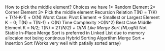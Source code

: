 How to pick the middle element?
Choices we have
1> Random Element
2> Corner Element
3> Pick the middle element
Recursion Relation
T(N) = T(K) + T(N-K-1) + O(N)
Worst Case:
Pivot Element -> Smallest or Largest Element
K = 0; T(N) = T(N-1) + O(N)
Time Complexity >O(N^2)
Best Case Middle Element
K = N/2;
T(N) = 2*T(N/2) + O(N)
Like Merge Sort (N*LogN)
Not Stable
In-Place
Merge Sort is preferred in Linked List due to memory allocaion not being continous
Hybrid Sorting Algortihm
Merge Sort + Insertion Sort (Works very well with patially sorted array)
